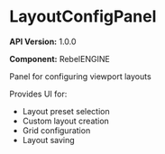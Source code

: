 # LayoutConfigPanel

**API Version:** 1.0.0

**Component:** RebelENGINE

Panel for configuring viewport layouts

Provides UI for:
- Layout preset selection
- Custom layout creation
- Grid configuration
- Layout saving

